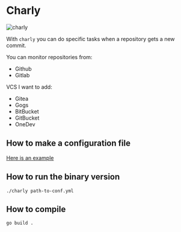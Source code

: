 # Charly
![charly](https://github.com/cooperspencer/charly/blob/main/charly.png)

With `charly` you can do specific tasks when a repository gets a new commit.

You can monitor repositories from:
- Github
- Gitlab

VCS I want to add:
- Gitea
- Gogs
- BitBucket
- GitBucket
- OneDev

## How to make a configuration file
[Here is an example](https://github.com/cooperspencer/charly/blob/main/conf.example.yaml)

## How to run the binary version
`./charly path-to-conf.yml`

## How to compile
`go build .`